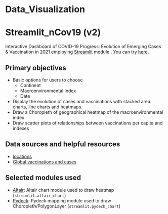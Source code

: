 # Data_Visualization
# Streamlit_nCov19 (v2)
Interactive Dashboard of COVID-19 Progress: Evolution of Emerging Cases & Vaccination in 2021 employing [Streamlit](https://www.streamlit.io) module .
You can try [here](https://share.streamlit.io/morganxiaofeng/data_visualization/main/app.py).

## Primary objectives
* Basic options for users to choose
  * Continent
  * Macroenvironmental Index
  * Date
* Display the evolution of cases and vaccinations with stacked area charts, line charts and heatmaps.
* Draw a Choropleth of geographical heatmap of the macroenvironmental index
* Draw scatter plots of relationships between vaccinations per capita and indexes

## Data sources and helpful resources
* [locations](https://github.com/owid/covid-19-data/blob/master/public/data/vaccinations/locations.csv)
* [Global vaccinations and cases](https://github.com/owid/covid-19-data/blob/master/public/data/owid-covid-data.csv)

  
## Selected modules used
  * [Altair](http://altair-viz.github.io/): Altair chart module used to draw heatmap (`streamlit.altair_chart`)
  * [Pydeck](http://pydeck.gl/): Pydeck mapping module used to draw Choropleth/PolygonLayer (`streamlit.pydeck_chart`)
  

